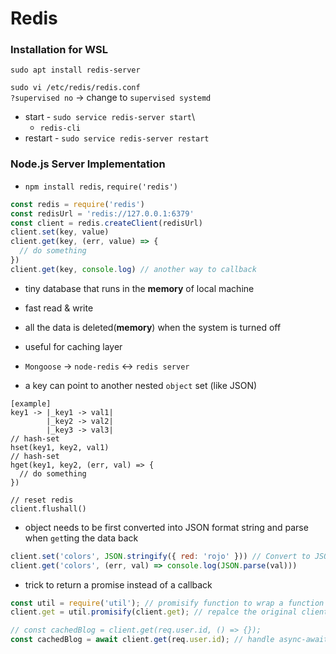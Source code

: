 # Redis


### Installation for WSL
`sudo apt install redis-server`

`sudo vi /etc/redis/redis.conf`\
`?supervised no` &rarr; change to `supervised systemd`

* start - `sudo service redis-server start`\
  - `redis-cli`
* restart - `sudo service redis-server restart`


### Node.js Server Implementation
* `npm install redis`, `require('redis')`
```javascript
const redis = require('redis')
const redisUrl = 'redis://127.0.0.1:6379'
const client = redis.createClient(redisUrl)
client.set(key, value)
client.get(key, (err, value) => {
  // do something
})
client.get(key, console.log) // another way to callback
```
* tiny database that runs in the **memory** of local machine
* fast read & write
* all the data is deleted(**memory**) when the system is turned off
* useful for caching layer

* `Mongoose` &rarr; `node-redis` &harr; `redis server`

* a key can point to another nested `object` set (like JSON)
```
[example]
key1 -> |_key1 -> val1|
        |_key2 -> val2|
        |_key3 -> val3|
// hash-set
hset(key1, key2, val1)
// hash-set
hget(key1, key2, (err, val) => {
  // do something
})

// reset redis
client.flushall()
```
* object needs to be first converted into JSON format string and parse when `get`ting the data back
```javascript
client.set('colors', JSON.stringify({ red: 'rojo' })) // Convert to JSON format string
client.get('colors', (err, val) => console.log(JSON.parse(val)))
```

* trick to return a promise instead of a callback
```javascript
const util = require('util'); // promisify function to wrap a function to return a promise
client.get = util.promisify(client.get); // repalce the original client.get with util.promisify function

// const cachedBlog = client.get(req.user.id, () => {});
const cachedBlog = await client.get(req.user.id); // handle async-awaits
```